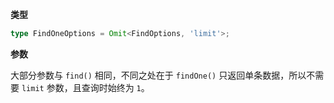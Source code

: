 **类型**
```typescript
type FindOneOptions = Omit<FindOptions, 'limit'>;
```

**参数**

大部分参数与 `find()` 相同，不同之处在于 `findOne()` 只返回单条数据，所以不需要 `limit` 参数，且查询时始终为 `1`。
